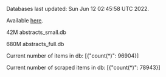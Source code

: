 Databases last updated: Sun Jun 12 02:45:58 UTC 2022. 

Available [here](https://github.com/cbeauhilton/ash-db/releases).


42M	abstracts_small.db

680M	abstracts_full.db

Current number of items in db:
[{"count(*)": 96904}]

Current number of scraped items in db:
[{"count(*)": 78943}]
